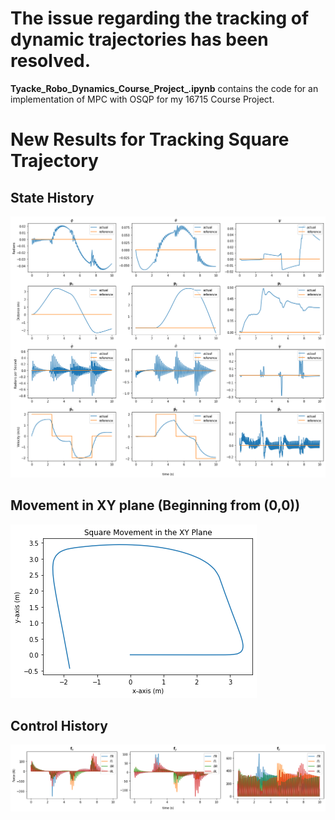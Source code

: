 
# **The issue regarding the tracking of dynamic trajectories has been resolved.**

**Tyacke_Robo_Dynamics_Course_Project_.ipynb** contains the code for an implementation of MPC with OSQP for my 16715 Course Project.

# New Results for Tracking Square Trajectory
## State History
![square_dynamic_trajectory_state_hist](https://github.com/E-C-T/Robot_Dynamics_Course_Project/blob/main/square_dynamic_trajectory_state_hist.png?raw=true)

## Movement in XY plane (Beginning from (0,0))
![square_movement_xy_plot](https://github.com/E-C-T/Robot_Dynamics_Course_Project/blob/main/square_movement_xy_plot.png?raw=true)


## Control History
![square_dynamic_trajectory_control_hist](https://github.com/E-C-T/Robot_Dynamics_Course_Project/blob/main/square_dynamic_trajectory_control_hist.png?raw=true)
